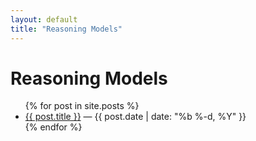 ```yaml
---
layout: default
title: "Reasoning Models"
---
```


# Reasoning Models

<ul>
  {% for post in site.posts %}
    <li><a href="{{ post.url }}">{{ post.title }}</a> — {{ post.date | date: "%b %-d, %Y" }}</li>
  {% endfor %}
</ul>
